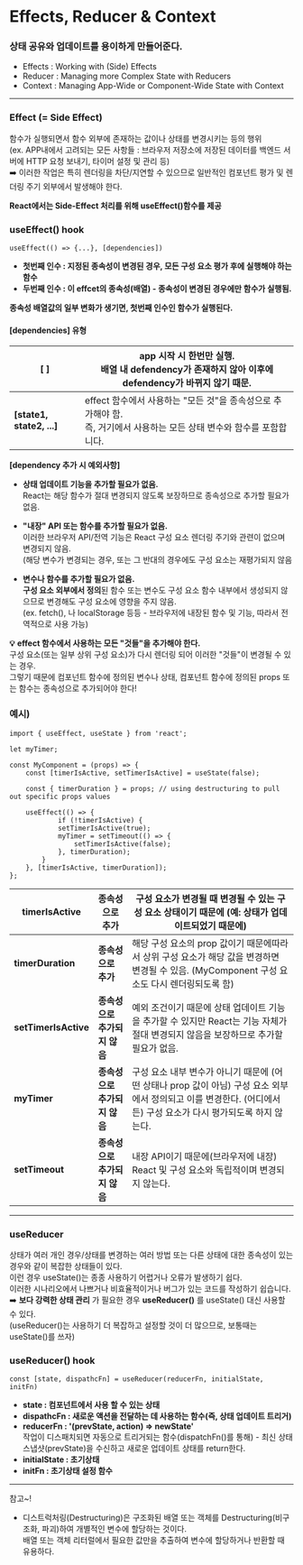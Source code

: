 <h1>Effects, Reducer & Context</h1>
<h3>

**상태 공유와 업데이트를 용이하게 만들어준다.**

</h3>

<ul>
    <li>Effects : Working with (Side) Effects</li>
    <li>Reducer : Managing more Complex State with Reducers</li>
    <li>Context : Managing App-Wide or Component-Wide State with Context</li>
</ul>

---

### Effect (= Side Effect)

함수가 실행되면서 함수 외부에 존재하는 값이나 상태를 변경시키는 등의 행위  
(ex. APP내에서 고려되는 모든 사항들 : 브라우저 저장소에 저장된 데이터를 백엔드 서버에 HTTP 요청 보내기, 타이머 설정 및 관리 등)  
➡️ 이러한 작업은 특히 렌더링을 차단/지연할 수 있으므로 일반적인 컴포넌트 평가 및 렌더링 주기 외부에서 발생해야 한다.  
  

**React에서는 Side-Effect 처리를 위해 useEffect()함수를 제공**



### useEffect() hook

```
useEffect(() => {...}, [dependencies])
```

-   **첫번째 인수 : 지정된 종속성이 변경된 경우, 모든 구성 요소 평가 후에 실행해야 하는 함수**
-   **두번째 인수 : 이 effcet의 종속성(배열) - 종속성이 변경된 경우에만 함수가 실행됨.**

**종속성 배열값의 일부 변화가 생기면, 첫번째 인수인 함수가 실행된다.**



#### \[dependencies\] 유형

| **\[ \]** | app 시작 시 한번만 실행.<br/>배열 내 defendency가 존재하지 않아 이후에 defendency가 바뀌지 않기 때문. |
| --- | --- |
| **\[state1, state2, ...\]** | effect 함수에서 사용하는 "모든 것"을 종속성으로 추가해야 함.<br/>즉, 거기에서 사용하는 모든 상태 변수와 함수를 포함합니다. |

**\[dependency 추가 시 예외사항\]**

-   **상태 업데이트 기능을 추가할 필요가 없음.**  
    React는 해당 함수가 절대 변경되지 않도록 보장하므로 종속성으로 추가할 필요가 없음.

-   **"내장" API 또는 함수를 추가할 필요가 없음.**  
    이러한 브라우저 API/전역 기능은 React 구성 요소 렌더링 주기와 관련이 없으며 변경되지 않음.  
    (해당 변수가 변경되는 경우, 또는 그 반대의 경우에도 구성 요소는 재평가되지 않음

-   **변수나 함수를 추가할 필요가 없음.**  
    **구성 요소 외부에서 정의**된 함수 또는 변수도 구성 요소 함수 내부에서 생성되지 않으므로 변경해도 구성 요소에 영향을 주지 않음.  
    (ex. fetch(), 나 localStorage 등등 - 브라우저에 내장된 함수 및 기능, 따라서 전역적으로 사용 가능)

**💡** **effect 함수에서 사용하는 모든 "것들"을 추가해야 한다.**  
구성 요소(또는 일부 상위 구성 요소)가 다시 렌더링 되어 이러한 "것들"이 변경될 수 있는 경우.  
그렇기 때문에 컴포넌트 함수에 정의된 변수나 상태, 컴포넌트 함수에 정의된 props 또는 함수는 종속성으로 추가되어야 한다!



### 예시)

```
import { useEffect, useState } from 'react';

let myTimer;

const MyComponent = (props) => {
    const [timerIsActive, setTimerIsActive] = useState(false);

    const { timerDuration } = props; // using destructuring to pull out specific props values

    useEffect(() => {
            if (!timerIsActive) {
            setTimerIsActive(true);
            myTimer = setTimeout(() => {
                setTimerIsActive(false);
            }, timerDuration);
        }
    }, [timerIsActive, timerDuration]);
};
```

| **timerIsActive** | **종속성으로 추가** | 구성 요소가 변경될 때 변경될 수 있는 구성 요소 상태이기 때문에 (예: 상태가 업데이트되었기 때문에) |
| --- | --- | --- |
| **timerDuration** | **종속성으로 추가** | 해당 구성 요소의 prop 값이기 때문에따라서 상위 구성 요소가 해당 값을 변경하면 변경될 수 있음.   (MyComponent 구성 요소도 다시 렌더링되도록 함) |
| **setTimerIsActive** | **종속성으로 추가되지 않음** | 예외 조건이기 때문에   상태 업데이트 기능을 추가할 수 있지만 React는 기능 자체가 절대 변경되지 않음을 보장하므로 추가할 필요가 없음. |
| **myTimer** | **종속성으로 추가되지 않음**  | 구성 요소 내부 변수가 아니기 때문에 (어떤 상태나 prop 값이 아님)   구성 요소 외부에서 정의되고 이를 변경한다.   (어디에서든) 구성 요소가 다시 평가되도록 하지 않는다. |
| **setTimeout** | **종속성으로 추가되지 않음** | 내장 API이기 때문에(브라우저에 내장)   React 및 구성 요소와 독립적이며 변경되지 않는다. |

---

### useReducer

상태가 여러 개인 경우/상태를 변경하는 여러 방법 또는 다른 상태에 대한 종속성이 있는 경우와 같이 복잡한 상태들이 있다.  
이런 경우 useState()는 종종 사용하기 어렵거나 오류가 발생하기 쉽다.  
이러한 시나리오에서 나쁘거나 비효율적이거나 버그가 있는 코드를 작성하기 쉽습니다.  
➡️ **보다 강력한 상태 관리** 가 필요한 경우 **useReducer()** 를 useState() 대신 사용할 수 있다.  
  (useReducer()는 사용하기 더 복잡하고 설정할 것이 더 많으므로, 보통때는 useState()를 쓰자)
  
### useReducer() hook

```
const [state, dispathcFn] = useReducer(reducerFn, initialState, initFn)
```

-   **state : 컴포넌트에서 사용 할 수 있는 상태**
-   **dispathcFn : 새로운 액션을 전달하는 데 사용하는 함수(즉, 상태 업데이트 트리거)**
-   **reducerFn : '(prevState, action) => newState'**  
    작업이 디스패치되면 자동으로 트리거되는 함수(dispatchFn()를 통해) - 최신 상태 스냅샷(prevState)을 수신하고 새로운 업데이트 상태를 return한다.
-   **initialState : 초기상태**
-   **initFn : 초기상태 설정 함수**

<hr/>

참고~!  
- 디스트럭처링(Destructuring)은 구조화된 배열 또는 객체를 Destructuring(비구조화, 파괴)하여 개별적인 변수에 할당하는 것이다.  
배열 또는 객체 리터럴에서 필요한 값만을 추출하여 변수에 할당하거나 반환할 때 유용하다.